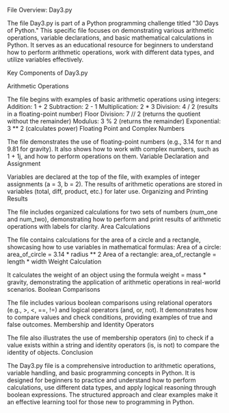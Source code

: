 File Overview: Day3.py

The file Day3.py is part of a Python programming challenge titled "30 Days of Python." 
This specific file focuses on demonstrating various arithmetic operations, variable declarations, and basic mathematical calculations in Python. 
It serves as an educational resource for beginners to understand how to perform arithmetic operations, work with different data types, and utilize variables effectively.

Key Components of Day3.py

Arithmetic Operations

The file begins with examples of basic arithmetic operations using integers:
Addition: 1 + 2
Subtraction: 2 - 1
Multiplication: 2 * 3
Division: 4 / 2 (results in a floating-point number)
Floor Division: 7 // 2 (returns the quotient without the remainder)
Modulus: 3 % 2 (returns the remainder)
Exponential: 3 ** 2 (calculates power)
Floating Point and Complex Numbers

The file demonstrates the use of floating-point numbers (e.g., 3.14 for π and 9.81 for gravity).
It also shows how to work with complex numbers, such as 1 + 1j, and how to perform operations on them.
Variable Declaration and Assignment

Variables are declared at the top of the file, with examples of integer assignments (a = 3, b = 2).
The results of arithmetic operations are stored in variables (total, diff, product, etc.) for later use.
Organizing and Printing Results

The file includes organized calculations for two sets of numbers (num_one and num_two), demonstrating how to perform and print results of arithmetic operations with labels for clarity.
Area Calculations

The file contains calculations for the area of a circle and a rectangle, showcasing how to use variables in mathematical formulas:
Area of a circle: area_of_circle = 3.14 * radius ** 2
Area of a rectangle: area_of_rectangle = length * width
Weight Calculation

It calculates the weight of an object using the formula weight = mass * gravity, demonstrating the application of arithmetic operations in real-world scenarios.
Boolean Comparisons

The file includes various boolean comparisons using relational operators (e.g., >, <, ==, !=) and logical operators (and, or, not).
It demonstrates how to compare values and check conditions, providing examples of true and false outcomes.
Membership and Identity Operators

The file also illustrates the use of membership operators (in) to check if a value exists within a string and identity operators (is, is not) to compare the identity of objects.
Conclusion

The Day3.py file is a comprehensive introduction to arithmetic operations, variable handling, and basic programming concepts in Python. 
It is designed for beginners to practice and understand how to perform calculations, use different data types, and apply logical reasoning through boolean expressions. 
The structured approach and clear examples make it an effective learning tool for those new to programming in Python.

